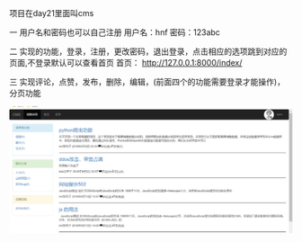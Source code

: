 项目在day21里面叫cms


一 用户名和密码也可以自己注册
用户名：hnf
密码：123abc


二 实现的功能，登录，注册，更改密码，退出登录，点击相应的选项跳到对应的页面,不登录默认可以查看首页
首页：
http://127.0.0.1:8000/index/

三 实现评论，点赞，发布，删除，编辑，(前面四个的功能需要登录才能操作)，分页功能

![image](https://github.com/huningfei/CMS/blob/master/images/%E6%8A%A5%E9%9A%9C.png)
